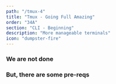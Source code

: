 ```yaml
---
path: "/tmux-4"
title: "Tmux - Going Full Amazing"
order: "34A"
section: "CLI - Beginning"
description: "More manageable terminals"
icon: "dumpster-fire"
---
```


### We are not done
### But, there are some pre-reqs
